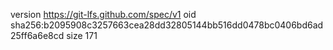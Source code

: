 version https://git-lfs.github.com/spec/v1
oid sha256:b2095908c3257663cea28dd32805144bb516dd0478bc0406bd6ad25ff6a6e8cd
size 171
